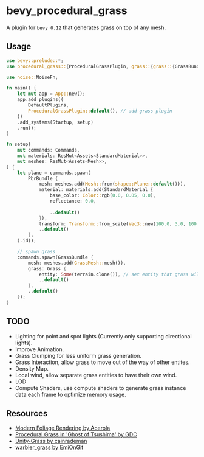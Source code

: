 # bevy_procedural_grass

A plugin for `bevy 0.12` that generates grass on top of any mesh.

## Usage

```rust
use bevy::prelude::*;
use procedural_grass::{ProceduralGrassPlugin, grass::{grass::{GrassBundle, Grass}, mesh::GrassMesh}};

use noise::NoiseFn;

fn main() {
    let mut app = App::new();
    app.add_plugins((
        DefaultPlugins,
        ProceduralGrassPlugin::default(), // add grass plugin
    ))
    .add_systems(Startup, setup)
    .run();
}

fn setup(
    mut commands: Commands,
    mut materials: ResMut<Assets<StandardMaterial>>,
    mut meshes: ResMut<Assets<Mesh>>,
) {
    let plane = commands.spawn(
        PbrBundle {
            mesh: meshes.add(Mesh::from(shape::Plane::default())),
            material: materials.add(StandardMaterial {
                base_color: Color::rgb(0.0, 0.05, 0.0),
                reflectance: 0.0,
                
                ..default()
            }),
            transform: Transform::from_scale(Vec3::new(100.0, 3.0, 100.0)),
            ..default()
        }, 
    ).id();

    // spawn grass
    commands.spawn(GrassBundle {
        mesh: meshes.add(GrassMesh::mesh()),
        grass: Grass {
            entity: Some(terrain.clone()), // set entity that grass will generate on top of.
            ..default()
        },
        ..default()
    });
}
```

## TODO
- Lighting for point and spot lights (Currently only supporting directional lights).
- Improve Animation.
- Grass Clumping for less uniform grass generation.
- Grass Interaction, allow grass to move out of the way of other entites.
- Density Map.
- Local wind, allow separate grass entities to have their own wind.
- LOD
- Compute Shaders, use compute shaders to generate grass instance data each frame to optimize memory usage.

## Resources
- [Modern Foliage Rendering by Acerola](https://www.youtube.com/watch?v=jw00MbIJcrk)
- [Procedural Grass in 'Ghost of Tsushima' by GDC](https://www.youtube.com/watch?v=Ibe1JBF5i5Y)
- [Unity-Grass by cainrademan](https://github.com/cainrademan/Unity-Grass/)
- [warbler_grass by EmiOnGit](https://github.com/EmiOnGit/warbler_grass/)

#### 

